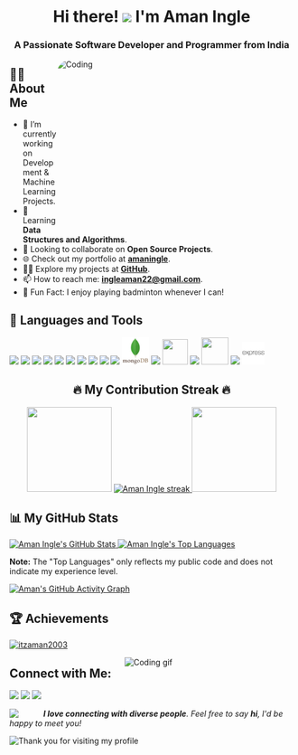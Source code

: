 <h1 align="center">Hi there! <img src="https://raw.githubusercontent.com/MartinHeinz/MartinHeinz/master/wave.gif" width="30px"> I'm Aman Ingle</h1>
<h3 align="center">A Passionate Software Developer and Programmer from India</h3>

<img align="right" alt="Coding" src="https://cdn.dribbble.com/users/730703/screenshots/6581243/avento.gif" style="width:420px; height:300px; border-radius:25px; display:inline-block;" />

## 🙋‍♂️ About Me

- 🔭 I’m currently working on Development & Machine Learning Projects.  
- 🌱 Learning **Data Structures and Algorithms**.  
- 👯 Looking to collaborate on **Open Source Projects**.  
- 🌐 Check out my portfolio at **[amaningle](https://amaningle.vercel.app/)**.  
- 👨‍💻 Explore my projects at **[GitHub](https://github.com/itzaman2003)**.  
- 📫 How to reach me: **ingleaman22@gmail.com**.  
- 🏸 Fun Fact: I enjoy playing badminton whenever I can!


## 🚀 Languages and Tools

<p align="left"> 
    <a href="https://www.java.com" target="_blank"><img src="https://img.icons8.com/color/48/000000/java-coffee-cup-logo.png"/></a>
    <a href="https://reactjs.org/" target="_blank"><img src="https://img.icons8.com/color/48/000000/react-native.png"/></a>
    <a href="https://spring.io/projects/spring-boot" target="_blank"><img src="https://img.icons8.com/color/48/000000/spring-logo.png"/></a>
    <a href="https://developer.mozilla.org/en-US/docs/Web/JavaScript" target="_blank"><img src="https://img.icons8.com/color/48/000000/javascript.png"/></a>
    <a href="https://www.w3.org/html/" target="_blank"><img src="https://img.icons8.com/color/48/000000/html-5.png"/></a>
    <a href="https://www.w3schools.com/css/" target="_blank"><img src="https://img.icons8.com/color/48/000000/css3.png"/></a>
    <a href="https://getbootstrap.com" target="_blank"><img src="https://img.icons8.com/color/48/000000/bootstrap.png"/></a>
    <a href="https://www.python.org" target="_blank"><img src="https://img.icons8.com/color/48/000000/python.png"/></a>
    <a href="https://nodejs.org" target="_blank"><img src="https://img.icons8.com/color/48/000000/nodejs.png"/></a>
    <a href="https://www.mysql.com/" target="_blank"><img src="https://img.icons8.com/fluent/50/000000/mysql-logo.png"/></a>
    <a href="https://www.mongodb.com/" target="_blank"><img src="https://raw.githubusercontent.com/devicons/devicon/master/icons/mongodb/mongodb-original-wordmark.svg" width="48" height="48"/></a>
    <a href="https://firebase.google.com/" target="_blank"><img src="https://img.icons8.com/color/48/000000/firebase.png"/></a>
    <a href="https://postman.com" target="_blank"><img src="https://www.vectorlogo.zone/logos/getpostman/getpostman-icon.svg" width="45" height="45"/></a>
    <a href="https://git-scm.com/" target="_blank"><img src="https://img.icons8.com/color/48/000000/git.png"/></a>
    <a href="https://www.jenkins.io" target="_blank"><img src="https://www.vectorlogo.zone/logos/jenkins/jenkins-icon.svg" width="48" height="48"/></a>
    <a href="https://redux.js.org" target="_blank"><img src="https://img.icons8.com/color/48/000000/redux.png"/></a>
    <a href="https://expressjs.com" target="_blank"><img src="https://raw.githubusercontent.com/devicons/devicon/master/icons/express/express-original-wordmark.svg" width="40" height="40"/></a>
</p>

<h2 align="center">🔥 My Contribution Streak 🔥</h2>

<p align="center">
    <img height="150" width="150" src="https://github.com/kishanrajput23/kishanrajput23/blob/main/images/left.png" />
    <a href="https://github.com/itzaman2003/github-readme-streak-stats">
        <img title="🔥 Streak stats for your profile" alt="Aman Ingle streak" src="https://github-readme-streak-stats.herokuapp.com/?user=itzaman2003&theme=black-ice&hide_border=true&stroke=0000&background=060A0CD0"/>
    </a>
    <img height="150" width="150" src="https://github.com/kishanrajput23/kishanrajput23/blob/main/images/right.png" />
</p>

## 📊 My GitHub Stats

<a href="https://github.com/itzaman2003/github-readme-stats">
    <img alt="Aman Ingle's GitHub Stats" src="https://github-readme-stats.vercel.app/api?username=itzaman2003&show_icons=true&count_private=true&theme=react&hide_border=true&bg_color=0D1117" />
</a>
<a href="https://github.com/itzaman2003/github-readme-stats">
    <img alt="Aman Ingle's Top Languages" src="https://github-readme-stats.vercel.app/api/top-langs/?username=itzaman2003&langs_count=8&count_private=true&layout=compact&theme=react&hide_border=true&bg_color=0D1117" />
</a>

<b>Note:</b> The "Top Languages" only reflects my public code and does not indicate my experience level.

[![Aman's GitHub Activity Graph](https://github-readme-activity-graph.vercel.app/graph?username=itzaman2003&bg_color=000000&color=4c4f9e&line=4c5a9e&point=fff5f5&area=true&hide_border=true)](https://github.com/ashutosh00710/github-readme-activity-graph)

## 🏆 Achievements

<p align="left">
    <a href="https://github.com/ryo-ma/github-profile-trophy"><img src="https://github-profile-trophy.vercel.app/?username=itzaman2003" alt="itzaman2003" /></a>
</p>

<img src="gif.gif" width="300px" alt="Coding gif" align="right"/>

## Connect with Me:

<p align="left">
    <a href="https://www.linkedin.com/in/amaningle11102003/"><img src="https://img.icons8.com/fluent/48/000000/linkedin.png"/></a>
    <a href="https://x.com/AmanIngle16"><img src="https://img.icons8.com/fluent/48/000000/twitter.png"/></a>
    <a href="https://github.com/itzaman2003"><img src="https://img.icons8.com/color-glass/48/000000/github--v1.png"/></a>
</p>

<p><img align="left" src="https://media.giphy.com/media/LnQjpWaON8nhr21vNW/giphy.gif" width="60"><em><b>I love connecting with diverse people</b>. Feel free to say <b>hi</b>, I'd be happy to meet you!</em></p>

<img height="120" alt="Thank you for visiting my profile" width="100%" src="https://github.com/dibyendu415/dibyendu415/blob/master/marquee.svg" />
